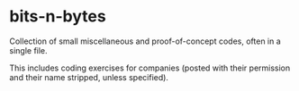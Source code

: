 # bits-n-bytes
Collection of small miscellaneous and proof-of-concept codes, often in a single file.

This includes coding exercises for companies (posted with their permission and their name stripped, unless specified).
